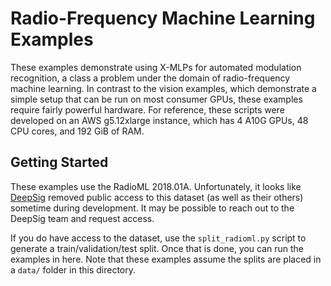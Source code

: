 # Radio-Frequency Machine Learning Examples

These examples demonstrate using X-MLPs for automated modulation recognition, a class a problem under the domain of
radio-frequency machine learning. In contrast to the vision examples, which demonstrate a simple setup that can be run
on most consumer GPUs, these examples require fairly powerful hardware. For reference, these scripts were developed on
an AWS g5.12xlarge instance, which has 4 A10G GPUs, 48 CPU cores, and 192 GiB of RAM.

## Getting Started

These examples use the RadioML 2018.01A. Unfortunately, it looks like [DeepSig](https://www.deepsig.ai/?hsLang=en)
removed public access to this dataset (as well as their others) sometime during development. It may be possible to
reach out to the DeepSig team and request access.

If you do have access to the dataset, use the `split_radioml.py` script to generate a train/validation/test split.
Once that is done, you can run the examples in here. Note that these examples assume the splits are placed in a `data/`
folder in this directory.
